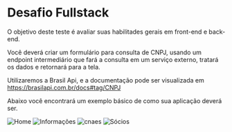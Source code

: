 # Desafio Fullstack

O objetivo deste teste é avaliar suas habilitades gerais em front-end e back-end.

Você deverá criar um formulário para consulta de CNPJ, usando um endpoint intermediário que fará a consulta em um serviço externo, tratará os dados e retornará para a tela. 


Utilizaremos a Brasil Api, e a documentação pode ser visualizada em https://brasilapi.com.br/docs#tag/CNPJ

Abaixo você encontrará um exemplo básico de como sua aplicação deverá ser. 

![Home](https://user-images.githubusercontent.com/31826331/122998403-61356d80-d383-11eb-9f36-b748d8a6e068.png)
![Informações](https://user-images.githubusercontent.com/31826331/122998410-62ff3100-d383-11eb-855f-b651005294da.png)
![cnaes](https://user-images.githubusercontent.com/31826331/122998415-64305e00-d383-11eb-8a62-1aab76ba21c3.png)
![Sócios](https://user-images.githubusercontent.com/31826331/122998417-64c8f480-d383-11eb-8828-e712d6c59193.png)
